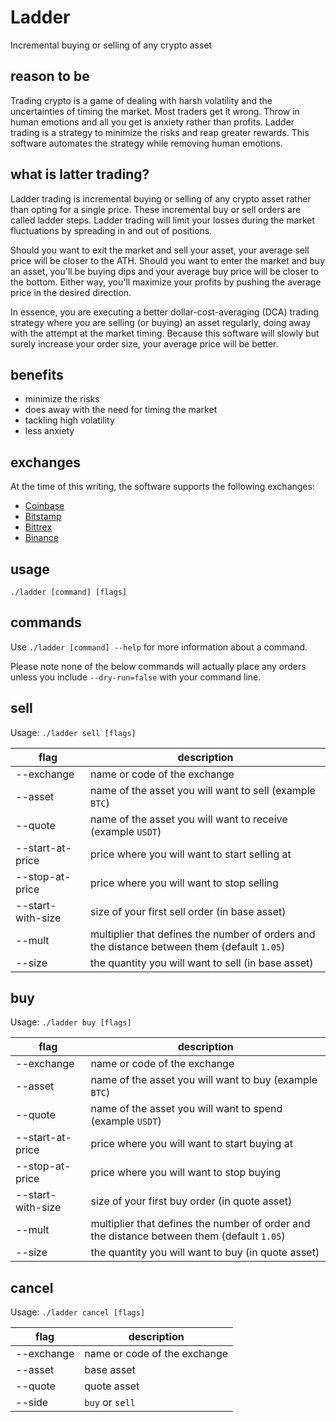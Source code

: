 # Ladder

Incremental buying or selling of any crypto asset

## reason to be

Trading crypto is a game of dealing with harsh volatility and the uncertainties of timing the market. Most traders get it wrong. Throw in human emotions and all you get is anxiety rather than profits. Ladder trading is a strategy to minimize the risks and reap greater rewards. This software automates the strategy while removing human emotions.

## what is latter trading?

Ladder trading is incremental buying or selling of any crypto asset rather than opting for a single price. These incremental buy or sell orders are called ladder steps. Ladder trading will limit your losses during the market fluctuations by spreading in and out of positions. 

Should you want to exit the market and sell your asset, your average sell price will be closer to the ATH. Should you want to enter the market and buy an asset, you'll be buying dips and your average buy price will be closer to the bottom. Either way, you'll maximize your profits by pushing the average price in the desired direction.

In essence, you are executing a better dollar-cost-averaging (DCA) trading strategy where you are selling (or buying) an asset regularly, doing away with the attempt at the market timing. Because this software will slowly but surely increase your order size, your average price will be better.

## benefits

* minimize the risks
* does away with the need for timing the market
* tackling high volatility
* less anxiety

## exchanges

At the time of this writing, the software supports the following exchanges:
* [Coinbase](https://pro.coinbase.com)
* [Bitstamp](https://www.bitstamp.net/ref/QWE1MDzZoyPWZNyU)
* [Bittrex](https://bittrex.com/discover/join?referralCode=CIC-YDN-5DX)
* [Binance](https://accounts.binance.com/en/register?ref=17133979)

## usage

`./ladder [command] [flags]`

## commands

Use `./ladder [command] --help` for more information about a command.

Please note none of the below commands will actually place any orders unless you include `--dry-run=false` with your command line.

## sell

Usage: `./ladder sell [flags]`

| flag              | description                                                                                 |
|-------------------|---------------------------------------------------------------------------------------------|
| --exchange        | name or code of the exchange                                                                |
| --asset           | name of the asset you will want to sell (example `BTC`)                                     |
| --quote           | name of the asset you will want to receive (example `USDT`)                                 |
| --start-at-price  | price where you will want to start selling at                                               |
| --stop-at-price   | price where you will want to stop selling                                                   |
| --start-with-size | size of your first sell order (in base asset)                                               |
| --mult            | multiplier that defines the number of orders and the distance between them (default `1.05`) |
| --size            | the quantity you will want to sell (in base asset)                                          |

## buy

Usage: `./ladder buy [flags]`

| flag              | description                                                                                |
|-------------------|--------------------------------------------------------------------------------------------|
| --exchange        | name or code of the exchange                                                               |
| --asset           | name of the asset you will want to buy (example `BTC`)                                     |
| --quote           | name of the asset you will want to spend (example `USDT`)                                  |
| --start-at-price  | price where you will want to start buying at                                               |
| --stop-at-price   | price where you will want to stop buying                                                   |
| --start-with-size | size of your first buy order (in quote asset)                                              |
| --mult            | multiplier that defines the number of order and the distance between them (default `1.05`) |
| --size            | the quantity you will want to buy (in quote asset)                                         |

## cancel

Usage: `./ladder cancel [flags]`

| flag              | description                  |
|-------------------|------------------------------|
| --exchange        | name or code of the exchange |
| --asset           | base asset                   |
| --quote           | quote asset                  |
| --side            | `buy` or `sell`              |
